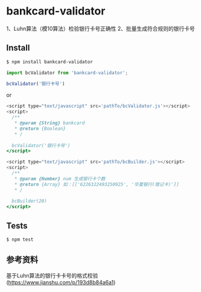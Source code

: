 # bankcard-validator

  1、Luhn算法（模10算法）检验银行卡号正确性
  2、批量生成符合规则的银行卡号


## Install

```bash
$ npm install bankcard-validator
```

```javascript
import bcValidator from 'bankcard-validator';

bcValidator('银行卡号')
```

or 

```javascript
<script type="text/javascript" src='pathTo/bcValidator.js'></script>
<script>
  /**
   * @param {String} bankcard 
   * @return {Boolean}
   * /
   
  bcValidator('银行卡号')
</script>
```

```javascript
<script type="text/javascript" src='pathTo/bcBuilder.js'></script>
<script>
  /**
   * @param {Number} num 生成银行卡个数
   * @return {Array} 如：[['6226322493250925', '华夏银行(借记卡)']]
   * /
  
  bcBuilder(20)
</script>
```

## Tests
```bash
$ npm test
```

## 参考资料

基于Luhn算法的银行卡卡号的格式校验 (https://www.jianshu.com/p/193d8b84a6a1)